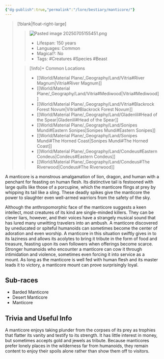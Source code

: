 ```yaml
---
{"dg-publish":true,"permalink":"/lore/bestiary/manticore/"}
---
```



>[!blank|float-right-large]
>>![Pasted image 20250705155451.png](/img/user/z_Assets/Pasted%20image%2020250705155451.png)
>>- Lifespan: 150 years
>>- Languages: Common
>>- Magical?: No
>>- Tags: #Creatures #Species #Beast
>
>>[!info]+ Common Locations
>>- [[World/Material Plane/_Geography/Land/Vitria#River Magnum\|Vitria#River Magnum]]
>>  - [[World/Material Plane/_Geography/Land/Vitria#Mediwood\|Vitria#Mediwood]]
>>  - [[World/Material Plane/_Geography/Land/Vitria#Blackrock Forest Novum\|Vitria#Blackrock Forest Novum]]
>>  - [[World/Material Plane/_Geography/Land/Gladenlil#Head of the Spear\|Gladenlil#Head of the Spear]]
>>  - [[World/Material Plane/_Geography/Land/Sonipes Mundi#Eastern Sonipes\|Sonipes Mundi#Eastern Sonipes]]
>>  - [[World/Material Plane/_Geography/Land/Sonipes Mundi#The Horned Coast\|Sonipes Mundi#The Horned Coast]]
>>  - [[World/Material Plane/_Geography/Land/Condeus#Eastern Condeus\|Condeus#Eastern Condeus]]
>>  - [[World/Material Plane/_Geography/Land/Condeus#The Riverwood\|Condeus#The Riverwood]]


A manticore is a monstrous amalgamation of lion, dragon, and human with a penchant for feasting on human flesh. Its distinctive tail is festooned with large quills like those of a porcupine, which the manticore flings at prey by whipping its tail like a sling. These deadly spikes give the manticore the power to slaughter even well-armed warriors from the safety of the sky.  
  
Although the anthropomorphic face of the manticore suggests a keen intellect, most creatures of its kind are single-minded killers. They can be clever liars, however, and their voices have a strangely musical sound that has lured many unwitting travelers into an ambush. A manticore discovered by uneducated or spiteful humanoids can sometimes become the center of adoration and even worship. A manticore in this situation swiftly gives in to its laziness and allows its acolytes to bring it tribute in the form of food and treasure, feasting upon its own followers when offerings become scarce. Stronger humanoids who encounter a manticore can cow it through intimidation and violence, sometimes even forcing it into service as a mount. As long as the manticore is well fed with human flesh and its master leads it to victory, a manticore mount can prove surprisingly loyal.

## Sub-races
- Barded Manticore
- Desert Manticore
- Manticore

## Trivia and Useful Info
A manticore enjoys taking plunder from the corpses of its prey as trophies that flatter its vanity and testify to its strength. It has little interest in money, but sometimes accepts gold and jewels as tribute. Because manticores prefer lonely places in the wilderness far from humanoids, they remain content to enjoy their spoils alone rather than show them off to visitors.